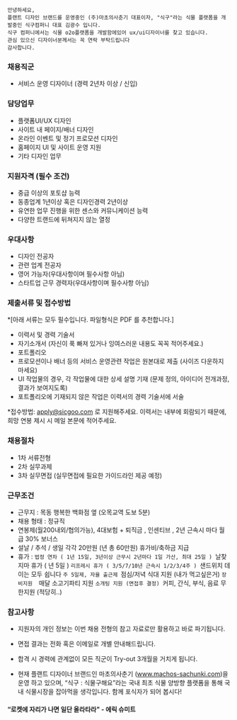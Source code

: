 ```
안녕하세요,
플랜트 디자인 브랜드를 운영중인 (주)마초의사춘기 대표이자, "식구"라는 식물 플랫폼을 개발중인 식구컴퍼니 대표 김광수 입니다.
식구 컴퍼니에서는 식물 o2o플랫폼을 개발함에있어 ux/ui디자이너를 찾고 있습니다.
관심 있으신 디자이너분께서는 꼭 연락 부탁드립니다
감사합니다.
```
### 채용직군
- 서비스 운영 디자이너 (경력 2년차 이상 / 신입)

### 담당업무
- 플랫폼UI/UX 디자인
- 사이트 내 페이지/배너 디자인
- 온라인 이벤트 및 정기 프로모션 디자인
- 홈페이지 UI 및 사이트 운영 지원
- 기타 디자인 업무

### 지원자격 (필수 조건)
- 중급 이상의 포토샵 능력
- 동종업계 1년이상 혹은 디자인경력 2년이상
- 유연한 업무 진행을 위한 센스와 커뮤니케이션 능력
- 다양한 트랜드에 뒤쳐지지 않는 열정

### 우대사항
- 디자인 전공자
- 관련 업계 전공자
- 영어 가능자(우대사항이며 필수사항 아님)
- 스타트업 근무 경력자(우대사항이며 필수사항 아님)

### 제출서류 및 접수방법
*[아래 서류는 모두 필수입니다. 파일형식은 PDF 를 추천합니다.]

- 이력서 및 경력 기술서
- 자기소개서 (자신이 푹 빠져 있거나 잉여스러운 내용도 꼭꼭 적어주세요.)
- 포트폴리오
- 프로모션이나 배너 등의 서비스 운영관련 작업은 원본대로 제출 (사이즈 다운하지 마세요)
- UI 작업물의 경우, 각 작업물에 대한 상세 설명 기재 (문제 정의, 아이디어 전개과정, 결과가 보여지도록)
- 포트폴리오에 기재되지 않은 작업은 이력서의 경력 기술서에 서술

*접수방법: apply@sicgoo.com 로 지원해주세요.
이력서는 내부에 회람되기 때문에, 희망 연봉 제시 시 메일 본문에 적어주세요.

### 채용절차
- 1차 서류전형
- 2차 실무과제
- 3차 실무면접 (실무면접에 필요한 가이드라인 제공 예정)

### 근무조건
- 근무지 : 목동 행복한 백화점 옆 (오목교역 도보 5분)
- 채용 형태 : 정규직
- 연봉제(월200내외/협의가능), 4대보험 + 퇴직금 , 인센티브 , 2년 근속시 마다 월급 30% 보너스
- 설날 / 추석 / 생일 각각 20만원 (년 총 60만원) 휴가비/축하금 지급
- 휴가 :
`법정 연차 ( 1년 15일, 3년이상 근무시 2년마다 1일 가산, 최대 25일 )
`날찾지마 휴가 ( 년 5일 )
`리프레시 휴가 ( 3/5/7/10년 근속시 1/2/3/4주 )
`샌드위치 데이는 모두 쉽니다
`주 5일제, 자율 출근제
`점심/저녁 식대 지원 (내가 먹고싶은거)
`장비지원 
`매달 소고기파티 지원
`소개팅 지원 (면접후 결정)
`커피, 간식, 부식, 음료 무한지원 (적당히..)

### 참고사항
- 지원자의 개인 정보는 이번 채용 전형의 참고 자료로만 활용하고 바로 파기됩니다.
- 면접 결과는 전화 혹은 이메일로 개별 안내해드립니다.
- 합격 시 경력에 관계없이 모든 직군이 Try-out 3개월을 거치게 됩니다.

- 현재 플랜트 디자이너 브랜드인 마초의사춘기 (www.machos-sachunki.com)을 운영 하고 있으며, “식구 : 식물구해요”라는 국내 최초 식물 양방향 플랫폼을 통해 국내 식물시장을 잡아먹을 생각입니다. 함께 포식자가 되어 봅시다!

#### “로켓에 자리가 나면 일단 올라타라" - 에릭 슈미트
